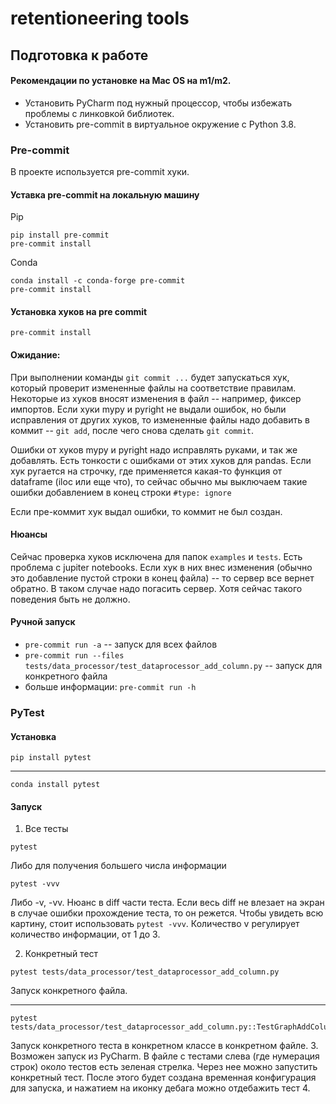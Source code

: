 # retentioneering tools

## Подготовка к работе

#### Рекомендации по установке на Mac OS на m1/m2.

- Установить PyCharm под нужный процессор, чтобы избежать проблемы с линковкой библиотек.
- Установить pre-commit в виртуальное окружение с Python 3.8.

### Pre-commit

В проекте используется pre-commit хуки.

#### Уставка pre-commit на локальную машину


Pip
```commandline
pip install pre-commit
pre-commit install
```

Conda
```commandline
conda install -c conda-forge pre-commit
pre-commit install
```

#### Установка хуков на pre commit

```commandline
pre-commit install
```

#### Ожидание:

При выполнении команды `git commit ...` будет запускаться хук, который проверит измененные файлы на соответствие правилам. Некоторые из хуков вносят изменения в файл -- например, фиксер импортов.
Если хуки mypy и pyright не выдали ошибок, но были исправления от других хуков, то измененные файлы надо добавить в коммит -- `git add`, после чего снова сделать `git commit`.

Ошибки от хуков mypy и pyright надо исправлять руками, и так же добавлять. Есть тонкости с ошибками от этих хуков для pandas. Если хук ругается на строчку, где применяется какая-то функция от dataframe (iloc или еще что), то сейчас обычно мы выключаем такие ошибки добавлением в конец строки `#type: ignore`

Если пре-коммит хук выдал ошибки, то коммит не был создан.

#### Нюансы

Сейчас проверка хуков исключена для папок `examples` и `tests`.
Есть проблема с jupiter notebooks. Если хук в них внес изменения (обычно это добавление пустой строки в конец файла) -- то сервер все вернет обратно. В таком случае надо погасить сервер. Хотя сейчас такого поведения быть не должно.

#### Ручной запуск

- `pre-commit run -a` -- запуск для всех файлов
- `pre-commit run --files tests/data_processor/test_dataprocessor_add_column.py` -- запуск для конкретного файла
- больше информации: `pre-commit run -h`

### PyTest

#### Установка

```commandline
pip install pytest
```
---
```commandline
conda install pytest
```

#### Запуск

1. Все тесты
```commandline
pytest
```
Либо для получения большего числа информации
```commandline
pytest -vvv
```
Либо -v, -vv. Нюанс в diff части теста. Если весь diff не влезает на экран в случае ошибки прохождение теста, то он режется. Чтобы увидеть всю картину, стоит использовать `pytest -vvv`. Количество v регулирует количество информации, от 1 до 3.

2. Конкретный тест
```commandline
pytest tests/data_processor/test_dataprocessor_add_column.py
```
Запуск конкретного файла.

---

```commandline
pytest tests/data_processor/test_dataprocessor_add_column.py::TestGraphAddColumn::test_add_column_in_graph_with_helper
```
Запуск конкретного теста в конкретном классе в конкретном файле.
3. Возможен запуск из PyCharm. В файле с тестами слева (где нумерация строк) около тестов есть зеленая стрелка. Через нее можно запустить конкретный тест.
После этого будет создана временная конфигурация для запуска, и нажатием на иконку дебага можно отдебажить тест
4.
